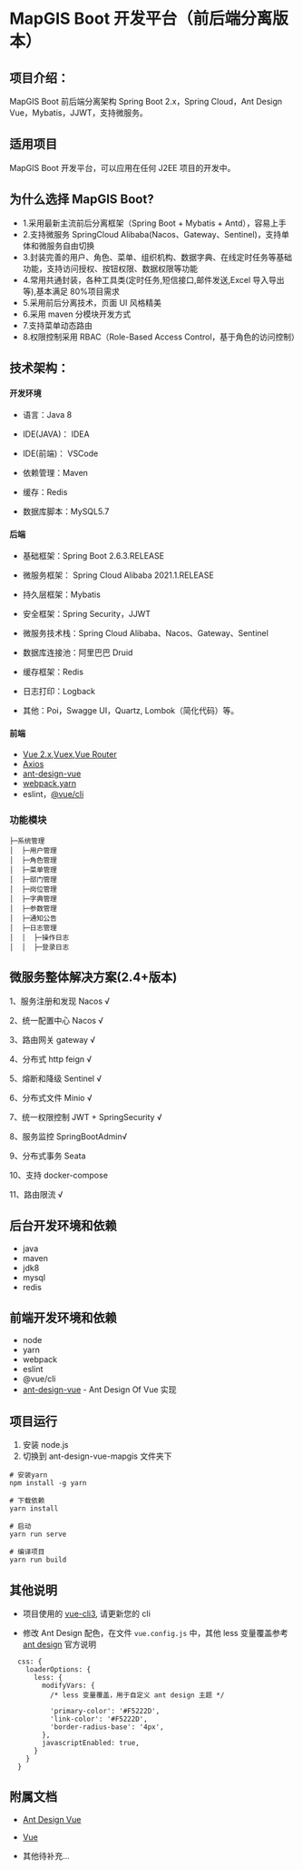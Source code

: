 # MapGIS Boot 开发平台（前后端分离版本）

## 项目介绍：

MapGIS Boot 前后端分离架构 Spring Boot 2.x，Spring Cloud，Ant Design Vue，Mybatis，JJWT，支持微服务。

## 适用项目

MapGIS Boot 开发平台，可以应用在任何 J2EE 项目的开发中。

## 为什么选择 MapGIS Boot?

- 1.采用最新主流前后分离框架（Spring Boot + Mybatis + Antd），容易上手
- 2.支持微服务 SpringCloud Alibaba(Nacos、Gateway、Sentinel)，支持单体和微服务自由切换
- 3.封装完善的用户、角色、菜单、组织机构、数据字典、在线定时任务等基础功能，支持访问授权、按钮权限、数据权限等功能
- 4.常用共通封装，各种工具类(定时任务,短信接口,邮件发送,Excel 导入导出等),基本满足 80%项目需求
- 5.采用前后分离技术，页面 UI 风格精美
- 6.采用 maven 分模块开发方式
- 7.支持菜单动态路由
- 8.权限控制采用 RBAC（Role-Based Access Control，基于角色的访问控制）

## 技术架构：

#### 开发环境

- 语言：Java 8

- IDE(JAVA)： IDEA

- IDE(前端)： VSCode

- 依赖管理：Maven

- 缓存：Redis

- 数据库脚本：MySQL5.7

#### 后端

- 基础框架：Spring Boot 2.6.3.RELEASE

- 微服务框架： Spring Cloud Alibaba 2021.1.RELEASE

- 持久层框架：Mybatis

- 安全框架：Spring Security，JJWT

- 微服务技术栈：Spring Cloud Alibaba、Nacos、Gateway、Sentinel

- 数据库连接池：阿里巴巴 Druid

- 缓存框架：Redis

- 日志打印：Logback

- 其他：Poi，Swagge UI，Quartz, Lombok（简化代码）等。

#### 前端

- [Vue 2.x](https://cn.vuejs.org/),[Vuex](https://vuex.vuejs.org/zh/),[Vue Router](https://router.vuejs.org/zh/)
- [Axios](https://github.com/axios/axios)
- [ant-design-vue](https://vuecomponent.github.io/ant-design-vue/docs/vue/introduce-cn/)
- [webpack](https://www.webpackjs.com/),[yarn](https://yarnpkg.com/zh-Hans/)
- eslint，[@vue/cli](https://cli.vuejs.org/zh/guide)

### 功能模块

```
├─系统管理
│  ├─用户管理
│  ├─角色管理
│  ├─菜单管理
│  ├─部门管理
│  ├─岗位管理
│  ├─字典管理
│  ├─参数管理
│  ├─通知公告
│  ├─日志管理
│  │  ├─操作日志
│  │  ├─登录日志
```

## 微服务整体解决方案(2.4+版本)

1、服务注册和发现 Nacos √

2、统一配置中心 Nacos √

3、路由网关 gateway √

4、分布式 http feign √

5、熔断和降级 Sentinel √

6、分布式文件 Minio √

7、统一权限控制 JWT + SpringSecurity √

8、服务监控 SpringBootAdmin√

9、分布式事务 Seata

10、支持 docker-compose

11、路由限流 √

## 后台开发环境和依赖

- java
- maven
- jdk8
- mysql
- redis

## 前端开发环境和依赖

- node
- yarn
- webpack
- eslint
- @vue/cli
- [ant-design-vue](https://github.com/vueComponent/ant-design-vue) - Ant Design Of Vue 实现

## 项目运行

1. 安装 node.js
2. 切换到 ant-design-vue-mapgis 文件夹下

```
# 安装yarn
npm install -g yarn

# 下载依赖
yarn install

# 启动
yarn run serve

# 编译项目
yarn run build
```

## 其他说明

- 项目使用的 [vue-cli3](https://cli.vuejs.org/guide/), 请更新您的 cli

- 修改 Ant Design 配色，在文件 `vue.config.js` 中，其他 less 变量覆盖参考 [ant design](https://ant.design/docs/react/customize-theme-cn) 官方说明

```ecmascript 6
  css: {
    loaderOptions: {
      less: {
        modifyVars: {
          /* less 变量覆盖，用于自定义 ant design 主题 */

          'primary-color': '#F5222D',
          'link-color': '#F5222D',
          'border-radius-base': '4px',
        },
        javascriptEnabled: true,
      }
    }
  }
```

## 附属文档

- [Ant Design Vue](https://www.antdv.com/docs/vue/introduce-cn)

- [Vue](https://cn.vuejs.org/v2/guide)

- 其他待补充...

